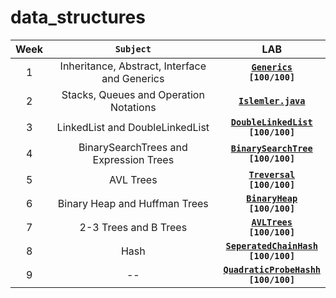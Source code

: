 # data_structures

| Week | **`Subject`** | LAB |
|:----:|:-------:|:-----:|
|1|Inheritance, Abstract, Interface and Generics|[**`Generics`**](./data_structures/blob/main/data/lab/week_1/Araba.java)<br>**`[100/100]`** |
|2|Stacks, Queues and Operation Notations|[**`Islemler.java`**]()|
|3|LinkedList and DoubleLinkedList|[**`DoubleLinkedList`**]()<br>**`[100/100]`** |
|4|BinarySearchTrees and Expression Trees|[**`BinarySearchTree`**]()<br>**`[100/100]`**|
|5|AVL Trees|[**`Treversal`**]()<br>**`[100/100]`** |[**`ExpressionTree`**]()<br>**`[100/100]`**|
|6|Binary Heap and Huffman Trees|[**`BinaryHeap`**]()<br>**`[100/100]`** |
|7|2-3 Trees and B Trees| [**`AVLTrees`**]()<br>**`[100/100]`** |
|8|Hash| [**`SeperatedChainHash`**]()<br>**`[100/100]`** |
|9| -- | [**`QuadraticProbeHashh`**]()<br>**`[100/100]`** |


